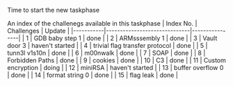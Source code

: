 Time to start the new taskphase

An index of the challenegs available in this taskphase
| Index No. | Challenges                   | Update         |
|-----------|------------------------------|----------------|
| 1         | GDB baby step 1              | done |
| 2         | ARMsssembly 1                | done |
| 3         | Vault door 3                 | haven't started |
| 4         | trivial flag transfer protocol | done |
| 5         | tunn3l v1s10n                | done |
| 6         | m00nwalk                     | done |
| 7         | SOAP                         | done |
| 8         | Forbidden Paths              | done |
| 9         | cookies                      | done |
| 10        | C3                           | done |
| 11        | Custom encryption            | doing |
| 12        | miniRSA                      | haven't started |
| 13        | buffer overflow 0            | done |
| 14        | format string 0              | done |
| 15        | flag leak                    | done |

